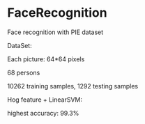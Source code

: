 # FaceRecognition
Face recognition with PIE dataset

DataSet:

Each picture: 64*64 pixels

68 persons

10262 training samples, 1292 testing samples


Hog feature + LinearSVM:

highest accuracy: 99.3%

